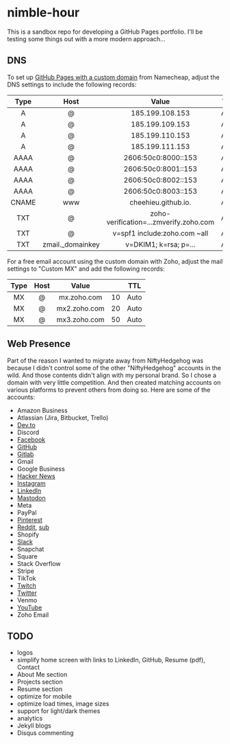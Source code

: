 # nimble-hour

This is a sandbox repo for developing a GitHub Pages portfolio. I'll be testing some things out with a more modern approach...

## DNS

To set up [GitHub Pages with a custom domain](https://docs.github.com/en/pages/configuring-a-custom-domain-for-your-github-pages-site/managing-a-custom-domain-for-your-github-pages-site) from Namecheap, adjust the DNS settings to include the following records:

| **Type** |     **Host**      |               **Value**                | **TTL** |
| :------: | :---------------: | :------------------------------------: | :-----: |
|    A     |         @         |            185.199.108.153             |  Auto   |
|    A     |         @         |            185.199.109.153             |  Auto   |
|    A     |         @         |            185.199.110.153             |  Auto   |
|    A     |         @         |            185.199.111.153             |  Auto   |
|   AAAA   |         @         |          2606:50c0:8000::153           |  Auto   |
|   AAAA   |         @         |          2606:50c0:8001::153           |  Auto   |
|   AAAA   |         @         |          2606:50c0:8002::153           |  Auto   |
|   AAAA   |         @         |          2606:50c0:8003::153           |  Auto   |
|  CNAME   |        www        |          cheehieu.github.io.           |  Auto   |
|   TXT    |         @         | zoho-verification=...zmverify.zoho.com |  Auto   |
|   TXT    |         @         |      v=spf1 include:zoho.com ~all      |  Auto   |
|   TXT    | zmail.\_domainkey |         v=DKIM1; k=rsa; p=...          |  Auto   |

For a free email account using the custom domain with Zoho, adjust the mail settings to "Custom MX" and add the following records:

| **Type** | **Host** |  **Value**   |     | **TTL** |
| :------: | :------: | :----------: | --- | :-----: |
|    MX    |    @     | mx.zoho.com  | 10  |  Auto   |
|    MX    |    @     | mx2.zoho.com | 20  |  Auto   |
|    MX    |    @     | mx3.zoho.com | 50  |  Auto   |

## Web Presence

Part of the reason I wanted to migrate away from NiftyHedgehog was because I didn't control some of the other "NiftyHedgehog" accounts in the wild. And those contents didn't align with my personal brand. So I chose a domain with very little competition. And then created matching accounts on various platforms to prevent others from doing so. Here are some of the accounts:

- Amazon Business
- Atlassian (Jira, Bitbucket, Trello)
- [Dev.to](https://dev.to/nimblehour)
- Discord
- [Facebook](https://www.facebook.com/NimbleHour)
- [GitHub](https://github.com/NimbleHour)
- [Gitlab](https://gitlab.com/NimbleHour)
- Gmail
- Google Business
- [Hacker News](https://news.ycombinator.com/user?id=NimbleHour)
- [Instagram](https://www.instagram.com/nimblehour)
- [LinkedIn](https://www.linkedin.com/company/nimblehour)
- [Mastodon](https://mastodon.social/@nimblehour)
- Meta
- PayPal
- [Pinterest](https://www.pinterest.com/NimbleHour/)
- [Reddit](https://www.reddit.com/user/NimbleHour), [sub](https://www.reddit.com/r/NimbleHour/)
- Shopify
- [Slack](https://nimblehour.slack.com/)
- Snapchat
- Square
- Stack Overflow
- Stripe
- TikTok
- [Twitch](https://www.twitch.tv/nimblehour)
- [Twitter](https://twitter.com/NimbleHour)
- Venmo
- [YouTube](https://www.youtube.com/@NimbleHour)
- Zoho Email

## TODO

- logos
- simplify home screen with links to LinkedIn, GitHub, Resume (pdf), Contact
- About Me section
- Projects section
- Resume section
- optimize for mobile
- optimize load times, image sizes
- support for light/dark themes
- analytics
- Jekyll blogs
- Disqus commenting
